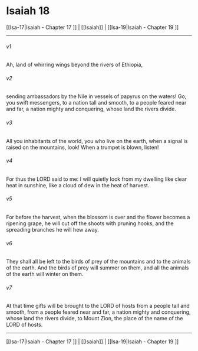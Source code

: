# Isaiah 18

[[Isa-17|Isaiah - Chapter 17 ]] | [[Isaiah]] | [[Isa-19|Isaiah - Chapter 19 ]]
***

###### v1
Ah, land of whirring wings beyond the rivers of Ethiopia,
###### v2
sending ambassadors by the Nile in vessels of papyrus on the waters! Go, you swift messengers, to a nation tall and smooth, to a people feared near and far, a nation mighty and conquering, whose land the rivers divide.
###### v3
All you inhabitants of the world, you who live on the earth, when a signal is raised on the mountains, look! When a trumpet is blown, listen!
###### v4
For thus the LORD said to me: I will quietly look from my dwelling like clear heat in sunshine, like a cloud of dew in the heat of harvest.
###### v5
For before the harvest, when the blossom is over and the flower becomes a ripening grape, he will cut off the shoots with pruning hooks, and the spreading branches he will hew away.
###### v6
They shall all be left to the birds of prey of the mountains and to the animals of the earth. And the birds of prey will summer on them, and all the animals of the earth will winter on them.
###### v7
At that time gifts will be brought to the LORD of hosts from a people tall and smooth, from a people feared near and far, a nation mighty and conquering, whose land the rivers divide, to Mount Zion, the place of the name of the LORD of hosts.

***

[[Isa-17|Isaiah - Chapter 17 ]] | [[Isaiah]] | [[Isa-19|Isaiah - Chapter 19 ]]
